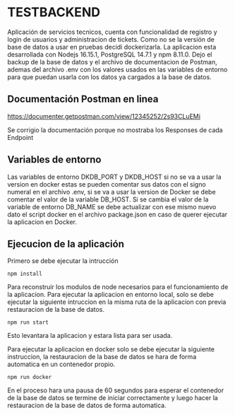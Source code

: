 # TESTBACKEND

Aplicación de servicios tecnicos, cuenta con funcionalidad de registro y login de usuarios y administracion de tickets. Como no se la versión de base de datos a usar en pruebas decidi dockerizarla.
La aplicacion esta desarrollada con Nodejs 16.15.1, PostgreSQL 14.7.1 y npm 8.11.0. Dejo el backup de la base de datos y el archivo de documentacion de Postman, ademas del archivo .env con los valores usados en las variables de entorno para que puedan usarla con los datos ya cargados a la base de datos.

## Documentación Postman en linea

https://documenter.getpostman.com/view/12345252/2s93CLuEMi

Se corrigio la documentación porque no mostraba los Responses de cada Endpoint

## Variables de entorno

Las variables de entorno DKDB_PORT y DKDB_HOST si no se va a usar la version en docker estas se pueden comentar sus datos con el signo numeral en el archivo .env, si se va a usar la version de Docker se debe comentar el valor de la variable DB_HOST. Si se cambia el valor de la variable de entorno DB_NAME se debe actualizar con ese mismo nuevo dato el script docker en el archivo package.json en caso de querer ejecutar la aplicacion en Docker.

## Ejecucion de la aplicación

Primero se debe ejecutar la intrucción 

    npm install

Para reconstruir los modulos de node necesarios para el funcionamiento de la aplicacion.
Para ejecutar la aplicacion en entorno local, solo se debe ejecutar la siguiente intruccion en la misma ruta de la aplicacion con previa restauracion de la base de datos.

    npm run start

Esto levantara la aplicacion y estara lista para ser usada.

Para ejecutar la aplicacion en docker solo se debe ejecutar la siguiente instruccion, la restauracion de la base de datos se hara de forma automatica en un contenedor propio.

    npm run docker

En el proceso hara una pausa de 60 segundos para esperar el contenedor de la base de datos se termine de iniciar correctamente y luego hacer la restauracion de la base de datos de forma automatica.